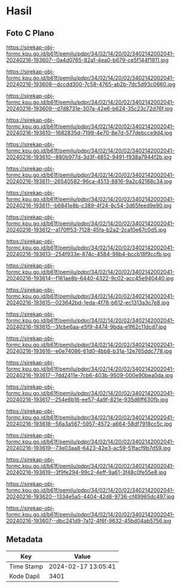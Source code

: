 # Hasil

## Foto C Plano

https://sirekap-obj-formc.kpu.go.id/b61f/pemilu/pdpr/34/02/14/20/02/3402142002041-20240216-193607--0a4d0765-82a1-4ea0-b679-ce5f144f1911.jpg

https://sirekap-obj-formc.kpu.go.id/b61f/pemilu/pdpr/34/02/14/20/02/3402142002041-20240216-193608--dccdd300-7c58-4765-ab2b-7dc5d93c0660.jpg

https://sirekap-obj-formc.kpu.go.id/b61f/pemilu/pdpr/34/02/14/20/02/3402142002041-20240216-193609--d7d8731e-307a-42e6-b624-35c23c72d76f.jpg

https://sirekap-obj-formc.kpu.go.id/b61f/pemilu/pdpr/34/02/14/20/02/3402142002041-20240216-193610--1682835d-7199-4e70-8e7d-577debcce9d4.jpg

https://sirekap-obj-formc.kpu.go.id/b61f/pemilu/pdpr/34/02/14/20/02/3402142002041-20240216-193610--880b977d-3d3f-4852-9491-f938a7944f2b.jpg

https://sirekap-obj-formc.kpu.go.id/b61f/pemilu/pdpr/34/02/14/20/02/3402142002041-20240216-193611--26540582-96ca-4513-8816-9a2c42188c34.jpg

https://sirekap-obj-formc.kpu.go.id/b61f/pemilu/pdpr/34/02/14/20/02/3402142002041-20240216-193611--b6841e8b-c389-4f24-8c54-3d65feed9e90.jpg

https://sirekap-obj-formc.kpu.go.id/b61f/pemilu/pdpr/34/02/14/20/02/3402142002041-20240216-193612--a170ff53-7128-45fa-b2a2-2ca10e67c0d5.jpg

https://sirekap-obj-formc.kpu.go.id/b61f/pemilu/pdpr/34/02/14/20/02/3402142002041-20240216-193613--254f933e-874c-4584-98b4-bccb18f9ccfb.jpg

https://sirekap-obj-formc.kpu.go.id/b61f/pemilu/pdpr/34/02/14/20/02/3402142002041-20240216-193614--f161ae8b-6440-4322-9c02-acc45e940440.jpg

https://sirekap-obj-formc.kpu.go.id/b61f/pemilu/pdpr/34/02/14/20/02/3402142002041-20240216-193615--023642bd-1eda-4f78-b612-ec1313a3c7e8.jpg

https://sirekap-obj-formc.kpu.go.id/b61f/pemilu/pdpr/34/02/14/20/02/3402142002041-20240216-193615--3fcbe6aa-e5f9-4474-9bda-e1f62c11dcd7.jpg

https://sirekap-obj-formc.kpu.go.id/b61f/pemilu/pdpr/34/02/14/20/02/3402142002041-20240216-193616--e0e74086-61d0-4bb8-b31a-12e765ddc778.jpg

https://sirekap-obj-formc.kpu.go.id/b61f/pemilu/pdpr/34/02/14/20/02/3402142002041-20240216-193617--7dd2411e-7cb6-403b-9509-000e90bea0da.jpg

https://sirekap-obj-formc.kpu.go.id/b61f/pemilu/pdpr/34/02/14/20/02/3402142002041-20240216-193617--254e6b16-ee57-4a9f-821e-935d6ff630fb.jpg

https://sirekap-obj-formc.kpu.go.id/b61f/pemilu/pdpr/34/02/14/20/02/3402142002041-20240216-193618--56a3a567-5957-4572-a664-58df7918cc5c.jpg

https://sirekap-obj-formc.kpu.go.id/b61f/pemilu/pdpr/34/02/14/20/02/3402142002041-20240216-193619--73e03aa8-6423-42e3-ac59-51facf9b7d59.jpg

https://sirekap-obj-formc.kpu.go.id/b61f/pemilu/pdpr/34/02/14/20/02/3402142002041-20240216-193619--3f9fe294-99c2-4eff-9a61-3f48c0fe55e8.jpg

https://sirekap-obj-formc.kpu.go.id/b61f/pemilu/pdpr/34/02/14/20/02/3402142002041-20240216-193620--1334e5a5-4404-42d8-9736-cf49965dc497.jpg

https://sirekap-obj-formc.kpu.go.id/b61f/pemilu/pdpr/34/02/14/20/02/3402142002041-20240216-193607--dbc241d9-7a12-4f6f-9632-45bd04ab5756.jpg


## Metadata

| Key        | Value               |
| ---------- | ------------------- |
| Time Stamp | 2024-02-17 13:05:41 |
| Kode Dapil | 3401                |



